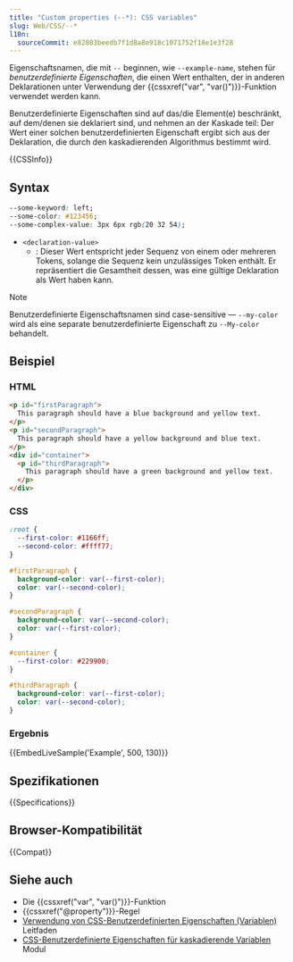 ```yaml
---
title: "Custom properties (--*): CSS variables"
slug: Web/CSS/--*
l10n:
  sourceCommit: e82803beedb7f1d8a8e918c1071752f18e1e3f28
---
```


Eigenschaftsnamen, die mit `--` beginnen, wie `--example-name`, stehen für _benutzerdefinierte Eigenschaften_, die einen Wert enthalten, der in anderen Deklarationen unter Verwendung der {{cssxref("var", "var()")}}-Funktion verwendet werden kann.

Benutzerdefinierte Eigenschaften sind auf das/die Element(e) beschränkt, auf dem/denen sie deklariert sind, und nehmen an der Kaskade teil: Der Wert einer solchen benutzerdefinierten Eigenschaft ergibt sich aus der Deklaration, die durch den kaskadierenden Algorithmus bestimmt wird.

{{CSSInfo}}

## Syntax

```css
--some-keyword: left;
--some-color: #123456;
--some-complex-value: 3px 6px rgb(20 32 54);
```

- `<declaration-value>`
  - : Dieser Wert entspricht jeder Sequenz von einem oder mehreren Tokens, solange die Sequenz kein unzulässiges Token enthält. Er repräsentiert die Gesamtheit dessen, was eine gültige Deklaration als Wert haben kann.

> [!NOTE]
> Benutzerdefinierte Eigenschaftsnamen sind case-sensitive — `--my-color` wird als eine separate benutzerdefinierte Eigenschaft zu `--My-color` behandelt.

## Beispiel

### HTML

```html
<p id="firstParagraph">
  This paragraph should have a blue background and yellow text.
</p>
<p id="secondParagraph">
  This paragraph should have a yellow background and blue text.
</p>
<div id="container">
  <p id="thirdParagraph">
    This paragraph should have a green background and yellow text.
  </p>
</div>
```

### CSS

```css
:root {
  --first-color: #1166ff;
  --second-color: #ffff77;
}

#firstParagraph {
  background-color: var(--first-color);
  color: var(--second-color);
}

#secondParagraph {
  background-color: var(--second-color);
  color: var(--first-color);
}

#container {
  --first-color: #229900;
}

#thirdParagraph {
  background-color: var(--first-color);
  color: var(--second-color);
}
```

### Ergebnis

{{EmbedLiveSample('Example', 500, 130)}}

## Spezifikationen

{{Specifications}}

## Browser-Kompatibilität

{{Compat}}

## Siehe auch

- Die {{cssxref("var", "var()")}}-Funktion
- {{cssxref("@property")}}-Regel
- [Verwendung von CSS-Benutzerdefinierten Eigenschaften (Variablen)](/de/docs/Web/CSS/CSS_cascading_variables/Using_CSS_custom_properties) Leitfaden
- [CSS-Benutzerdefinierte Eigenschaften für kaskadierende Variablen](/de/docs/Web/CSS/CSS_cascading_variables) Modul
